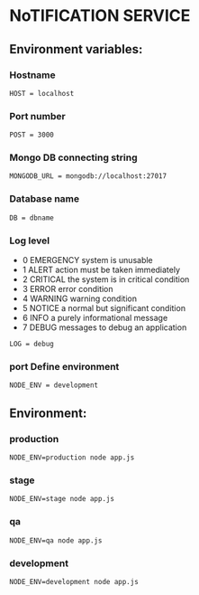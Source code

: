 # NoTIFICATION SERVICE

## Environment variables:

### Hostname

```
HOST = localhost
```

### Port number

```
POST = 3000
```

### Mongo DB connecting string

```
MONGODB_URL = mongodb://localhost:27017
```

### Database name

```
DB = dbname
```

### Log level

- 0 EMERGENCY system is unusable
- 1 ALERT action must be taken immediately
- 2 CRITICAL the system is in critical condition
- 3 ERROR error condition
- 4 WARNING warning condition
- 5 NOTICE a normal but significant condition
- 6 INFO a purely informational message
- 7 DEBUG messages to debug an application

```
LOG = debug
```

### port Define environment

```
NODE_ENV = development
```

## Environment:

### production

```
NODE_ENV=production node app.js
```

### stage

```
NODE_ENV=stage node app.js
```

### qa

```
NODE_ENV=qa node app.js
```

### development

```
NODE_ENV=development node app.js
```

